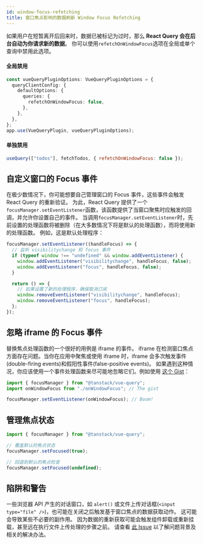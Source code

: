 ```yaml
---
id: window-focus-refetching
title: 窗口焦点影响的数据刷新 Window Focus Refetching
---
```


如果用户在短暂离开后回来时，数据已被标记为过时，那么 **React Query 会在后台自动为你请求新的数据**。
你可以使用`refetchOnWindowFocus`选项在全局或单个查询中禁用此选项。

#### 全局禁用

```ts
const vueQueryPluginOptions: VueQueryPluginOptions = {
  queryClientConfig: {
    defaultOptions: {
      queries: {
        refetchOnWindowFocus: false,
      },
    },
  },
};
app.use(VueQueryPlugin, vueQueryPluginOptions);
```

#### 单独禁用

```js
useQuery(["todos"], fetchTodos, { refetchOnWindowFocus: false });
```

## 自定义窗口的 Focus 事件

在极少数情况下，你可能想要自己管理窗口的 Focus 事件，这些事件会触发 React Query 的重新验证。
为此，React Query 提供了一个`focusManager.setEventListener`函数，该函数提供了当窗口聚焦时应触发的回调，并允许你设置自己的事件。
当调用`focusManager.setEventListener`时，先前设置的处理函数将被删除（在大多数情况下将是默认的处理函数），而将使用新的处理函数。
例如，这是默认处理程序：

```js
focusManager.setEventListener((handleFocus) => {
  // 监听 visibilitychange 和 focus 事件
  if (typeof window !== "undefined" && window.addEventListener) {
    window.addEventListener("visibilitychange", handleFocus, false);
    window.addEventListener("focus", handleFocus, false);
  }

  return () => {
    // 如果设置了新的处理程序，确保取消订阅
    window.removeEventListener("visibilitychange", handleFocus);
    window.removeEventListener("focus", handleFocus);
  };
});
```

## 忽略 iframe 的 Focus 事件

替换焦点处理函数的一个很好的用例是 iframe 的事件。
iframe 在检测窗口焦点方面存在问题。当你在应用中聚焦或使用 iframe 时，iframe 会多次触发事件(double-firing events)和假阳性事件(false-positive events)。
如果遇到这种情况，你应该使用一个事件处理函数来尽可能地忽略它们。例如使用 [这个 Gist](https://gist.github.com/tannerlinsley/1d3a2122332107fcd8c9cc379be10d88)：

```ts
import { focusManager } from "@tanstack/vue-query";
import onWindowFocus from "./onWindowFocus"; // The gist

focusManager.setEventListener(onWindowFocus); // Boom!
```

## 管理焦点状态

```ts
import { focusManager } from "@tanstack/vue-query";

// 覆盖默认的焦点状态
focusManager.setFocused(true);

// 回退到默认的焦点检查
focusManager.setFocused(undefined);
```

## 陷阱和警告

一些浏览器 API 产生的对话窗口，如 `alert()` 或文件上传对话框(`<input type="file" />`)，也可能在关闭之后触发基于窗口焦点的数据获取动作。
这可能会导致某些不必要的副作用。
因为数据的重新获取可能会触发组件卸载或重新挂载，甚至远在执行文件上传处理的步骤之前。
请查看 [此 Issue](https://github.com/tannerlinsley/react-query/issues/2960) 以了解问题背景及相关的解决办法。
